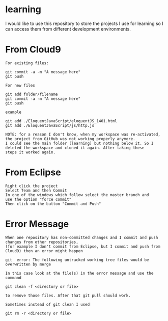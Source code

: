 learning
========

I would like to use this repository to store the projects I use for learning so I can access them from different development environments.

From Cloud9
===========

	For existing files:

	git commit -a -m "A message here"
	git push

	For new files

	git add folder/filename
	git commit -a -m "A message here"
	git push
	
	example
	
	git add ./EloquentJavaScript/eloquentJS_1401.html
	git add ./EloquentJavaScript/js/http.js
	
	NOTE: for a reason I don't know, when my workspace was re-activated, the project from GitHub was not working properly anymore.
	I could see the main folder (learning) but nothing below it. So I deleted the workspace and cloned it again. After taking these
	steps it worked again.

From Eclipse
============

	Right click the project
	Select Team and then Commit
	In one of the windows which follow select the master branch and
	use the option "force commit"
	Then click on the button "Commit and Push"

	
Error Message
=============

	When one repository has non-committed changes and I commit and push changes from other repositories,
	(for example I don't commit from Eclipse, but I commit and push from Cloud9) then an error might happen
	
	git  error: The following untracked working tree files would be overwritten by merge
	
	In this case look at the file(s) in the error message and use the command
	
	git clean -f <directory or file> 
	
	to remove those files. After that git pull should work.
	
	Sometimes instead of git clean I used

	git rm -r <directory or file>
